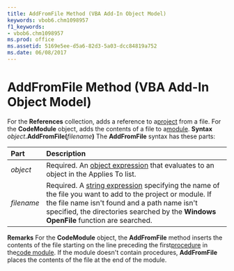 ```yaml
---
title: AddFromFile Method (VBA Add-In Object Model)
keywords: vbob6.chm1098957
f1_keywords:
- vbob6.chm1098957
ms.prod: office
ms.assetid: 5169e5ee-d5a6-82d3-5a03-dcc84819a752
ms.date: 06/08/2017
---
```



# AddFromFile Method (VBA Add-In Object Model)



For the  **References** collection, adds a reference to a[project](../../Glossary/vbe-glossary.md) from a file. For the **CodeModule** object, adds the contents of a file to a[module](../../Glossary/vbe-glossary.md).
 **Syntax**
 _object_**.AddFromFile(**_filename_**)**
The  **AddFromFile** syntax has these parts:


|**Part**|**Description**|
|:-----|:-----|
| _object_|Required. An [object expression](../../Glossary/vbe-glossary.md) that evaluates to an object in the Applies To list.|
| _filename_|Required. A [string expression](../../Glossary/vbe-glossary.md) specifying the name of the file you want to add to the project or module. If the file name isn't found and a path name isn't specified, the directories searched by the **Windows OpenFile** function are searched.|

 **Remarks**
For the  **CodeModule** object, the **AddFromFile** method inserts the contents of the file starting on the line preceding the first[procedure](../../Glossary/vbe-glossary.md) in the[code module](../../Glossary/vbe-glossary.md). If the module doesn't contain procedures,  **AddFromFile** places the contents of the file at the end of the module.

